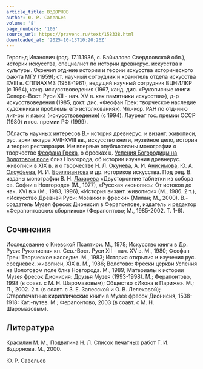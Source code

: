 ```yaml
---
article_title: ВЗДОРНОВ
author: Ю. Р. Савельев
volume: '8'
page_numbers: '105'
source_url: https://pravenc.ru/text/158338.html
downloaded_at: '2025-10-13T10:20:26Z'
---
```


Герольд Иванович (род. 17.11.1936, с. Байкалово Свердловской обл.), историк искусства, специалист по истории древнерус. искусства и культуры. Окончил отд-ние истории и теории искусства исторического фак-та МГУ (1959); ст. научный сотрудник и хранитель отдела искусства XVIII в. СПГИАХМЗ (1958-1961), ведущий научный сотрудник ВЦНИЛКР (с 1964), канд. искусствоведения (1967, канд. дис. «Рукописные книги Северо-Вост. Руси ХII - нач. XV в. как памятники искусства»), д-р искусствоведения (1985, докт. дис. «Феофан Грек: творческое наследие художника и проблемы его истолкования»). Чл.-кор. РАН по отд-нию лит-ры и языка (искусствоведение) (с 1994). Лауреат гос. премии СССР (1980) и гос. премии РФ (1999).

Область научных интересов В.- история древнерус. и визант. живописи, рус. архитектура XVII-XVIII вв., искусство книги, музейное дело, история и теория реставрации. Им впервые опубликованы монографии о творчестве [Феофана Грека](<https://pravenc.ru/text/Феофана Грека.html>), о фресках ц. [Успения Богородицы на Волотовом поле](<https://pravenc.ru/text/Успения Богородицы на Волотовом поле.html>) близ Новгорода, об истории изучения древнерус. живописи в XIX в. и о творчестве Н. Л. [Окунева](https://pravenc.ru/text/Окунева.html), А. И. [Анисимова](https://pravenc.ru/text/АНИСИМОВ.html), Ю. А. [Олсуфьева](https://pravenc.ru/text/Олсуфьева.html), И. И. [Бриллиантова](https://pravenc.ru/text/БРИЛЛИАНТОВ.html) и др. историков искусства. Под ред. В. изданы монографии В. Н. [Лазарева](https://pravenc.ru/text/Лазарев.html) «Двусторонние таблетки из собора св. Софии в Новгороде» (М., 1977), «Русская иконопись: От истоков до нач. XVI в.» (М., 1983, 1996), «История визант. живописи» (М., 1986. 2 т.), «Искусство Древней Руси: Мозаики и фрески» (Милан; М., 2000). В.- создатель Музея фресок Дионисия в Ферапонтове, издатель и редактор «Ферапонтовских сборников» (Ферапонтово; М., 1985-2002. Т. 1-6).

## Сочинения

Исследование о Киевской Псалтири. М., 1978; Искусство книги в Др. Руси: Рукописная кн. Сев.-Вост. Руси ХII - нач. XV в. М., 1980; Феофан Грек: Творческое наследие. М., 1983; История открытия и изучения рус. средневек. живописи, XIX в. M., 1986; Волотово: Фрески церкви Успения на Волотовом поле близ Новгорода. М., 1989; Материалы к истории Музея фресок Дионисия: Друзья Музея (1993-1998). М.; Ферапонтово, 1998 (в соавт. с М. Н. Шаромазовым); Общество «Икона в Париже». М.; П., 2002. 2 т. (в соавт. с З. Е. Залесской и О. В. Лелековой); Старопечатные кириллические книги в Музее фресок Дионисия, 1538-1918: Кат.-путев. М.; Ферапонтово, 2003 (в соавт. с М. Н. Шаромазовым).

## Литература

Красилин М. М., Подвигина Н. Л. Список печатных работ Г. И. Вздорнова. М., 2000.

Ю. Р. Савельев
